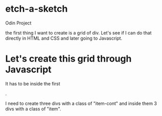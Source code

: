 # etch-a-sketch
Odin Project

the first thing I want to create is a grid of div. Let's see if I can do that directly in HTML and CSS and later going to Javascript.

# Let's create this grid through Javascript

It has to be inside the first <div class="container">. 

I need to create three divs with a class of "item-cont" and inside them 3 divs with a class of "item".


